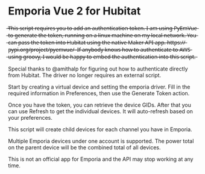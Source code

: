 # Emporia Vue 2 for Hubitat

 ̶T̶h̶i̶s̶ ̶s̶c̶r̶i̶p̶t̶ ̶r̶e̶q̶u̶i̶r̶e̶s̶ ̶y̶o̶u̶ ̶t̶o̶ ̶a̶d̶d̶ ̶a̶n̶ ̶a̶u̶t̶h̶e̶n̶t̶i̶c̶a̶t̶i̶o̶n̶ ̶t̶o̶k̶e̶n̶.̶ ̶I̶ ̶a̶m̶ ̶u̶s̶i̶n̶g̶ ̶P̶y̶E̶m̶V̶u̶e̶ ̶t̶o̶ ̶g̶e̶n̶e̶r̶a̶t̶e̶ ̶t̶h̶e̶ ̶t̶o̶k̶e̶n̶,̶ ̶r̶u̶n̶n̶i̶n̶g̶ ̶o̶n̶ ̶a̶ ̶l̶i̶n̶u̶x̶ ̶m̶a̶c̶h̶i̶n̶e̶ ̶o̶n̶ ̶m̶y̶ ̶l̶o̶c̶a̶l̶ ̶n̶e̶t̶w̶o̶r̶k̶.̶ ̶Y̶o̶u̶ ̶c̶a̶n̶ ̶p̶a̶s̶s̶ ̶t̶h̶e̶ ̶t̶o̶k̶e̶n̶ ̶i̶n̶t̶o̶ ̶H̶u̶b̶i̶t̶a̶t̶ ̶u̶s̶i̶n̶g̶ ̶t̶h̶e̶ ̶n̶a̶t̶i̶v̶e̶ ̶M̶a̶k̶e̶r̶ ̶A̶P̶I̶ ̶a̶p̶p̶.̶
̶h̶t̶t̶p̶s̶:̶/̶/̶p̶y̶p̶i̶.̶o̶r̶g̶/̶p̶r̶o̶j̶e̶c̶t̶/̶p̶y̶e̶m̶v̶u̶e̶/̶
̶
̶I̶f̶ ̶a̶n̶y̶b̶o̶d̶y̶ ̶k̶n̶o̶w̶s̶ ̶h̶o̶w̶ ̶t̶o̶ ̶a̶u̶t̶h̶e̶n̶t̶i̶c̶a̶t̶e̶ ̶t̶o̶ ̶A̶W̶S̶ ̶u̶s̶i̶n̶g̶ ̶g̶r̶o̶o̶v̶y̶,̶ ̶I̶ ̶w̶o̶u̶l̶d̶ ̶b̶e̶ ̶h̶a̶p̶p̶y̶ ̶t̶o̶ ̶e̶m̶b̶e̶d̶ ̶t̶h̶e̶ ̶a̶u̶t̶h̶e̶n̶t̶i̶c̶a̶t̶i̶o̶n̶ ̶i̶n̶t̶o̶ ̶t̶h̶i̶s̶ ̶s̶c̶r̶i̶p̶t̶.̶

Special thanks to @amithalp for figuring out how to authenticate directly from Hubitat. The driver no longer requires an external script.


Start by creating a virtual device and setting the emporia driver. Fill in the required information in Preferences, then use the Generate Token action.

Once you have the token, you can retrieve the device GIDs. After that you can use Refresh to get the individual devices. It will auto-refresh based on your preferences.

This script will create child devices for each channel you have in Emporia. 

Multiple Emporia devices under one account is supported. The power total on the parent device will be the combined total of all devices.


This is not an official app for Emporia and the API may stop working at any time.
